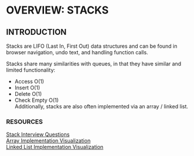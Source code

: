 # OVERVIEW: STACKS
## INTRODUCTION
Stacks are LIFO (Last In, First Out) data structures and can be found in browser navigation, undo text, and handling function calls.

Stacks share many similarities with queues, in that they have similar and limited functionality:
- Access O(1)
- Insert O(1)
- Delete O(1)
- Check Empty O(1)  
Additionally, stacks are also often implemented via an array / linked list.

### RESOURCES
[Stack Interview Questions](https://www.geeksforgeeks.org/stack-data-structure/)  
[Array Implementation Visualization](https://www.cs.usfca.edu/~galles/visualization/StackArray.html)  
[Linked List Implementation Visualization](https://www.cs.usfca.edu/~galles/visualization/StackLL.html)  
[]()  